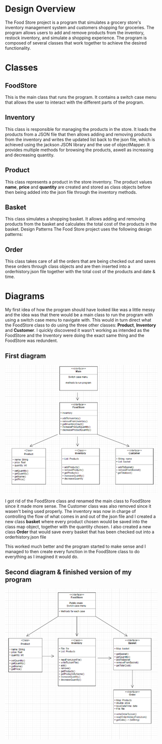 # Design Overview
The Food Store project is a program that simulates a grocery store's inventory management system and customers shopping for groceries. The program allows users to add and remove products from the inventory, restock inventory, and simulate a shopping experience. The program is composed of several classes that work together to achieve the desired functionality.

# Classes
## FoodStore
This is the main class that runs the program. It contains a switch case menu that allows the user to interact with the different parts of the program.
## Inventory
This class is responsible for managing the products in the store. It loads the products from a JSON file that then allows adding and removing products from the inventory and writes the updated list back to the json file, which is achieved using the jackson JSON library and the use of objectMapper. It provides multiple methods for browsing the products, aswell as increasing and decreasing quantity.

## Product
This class represents a product in the store inventory. The product values **name**, **price** and **quantity** are created and stored as class objects before then being added into the json file through the inventory methods.

## Basket
This class simulates a shopping basket. It allows adding and removing products from the basket and calculates the total cost of the products in the basket.
Design Patterns
The Food Store project uses the following design patterns:

## Order
This class takes care of all the orders that are being checked out and saves these orders through class objects and are then inserted into a orderhistory.json file together with the total cost of the products and date & time.

# Diagrams
My first idea of how the program should have looked like was a little messy and the idea was that there would be a main class to run the program with using a switch case menu to navigate with. This would in turn direct what the FoodStore class to do using the three other classes: **Product**, **Inventory** and **Customer**. I quickly discovered it wasn't working as intended as the FoodStore and the Inventory were doing the exact same thing and the FoodStore was redundent. 
## First diagram
![](Diagrams/diagram1.png)

I got rid of the FoodStore class and renamed the main class to FoodStore since it made more sense. The Customer class was also removed since it wasen't being used properly. The inventory was now in charge of controlling the flow of what comes in and out of the json file and I created a new class **basket** where every product chosen would be saved into the class map object, together with the quantity chosen. I also created a new class **Order** that would save every basket that has been checked out into a orderhistory.json file

This worked much better and the program started to make sense and I managed to then create every function in the FoodStore class to do everything as I imagined it would do.

## Second diagram & finished version of my program
![](Diagrams/diagram2.png)


